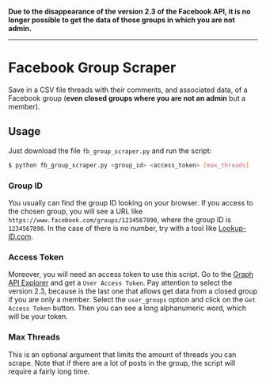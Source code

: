 **Due to the disappearance of the version 2.3 of the Facebook API, it is no longer possible to get the data of those groups in which you are not admin.**

---

# Facebook Group Scraper
Save in a CSV file threads with their comments, and associated data, of a Facebook group (**even closed groups where you are not an admin** but a member).

## Usage
Just download the file `fb_group_scraper.py` and run the script:
```sh
$ python fb_group_scraper.py <group_id> <access_token> [max_threads]
```

### Group ID
You usually can find the group ID looking on your browser. If you access to the chosen group, you will see a URL like `https://www.facebook.com/groups/1234567890`, where the group ID is `1234567890`. In the case of there is no number, try with a tool like [Lookup-ID.com](https://lookup-id.com).

### Access Token
Moreover, you will need an access token to use this script. Go to the [Graph API Explorer](https://developers.facebook.com/tools/explorer) and get a `User Access Token`. Pay attention to select the version 2.3, because is the last one that allows get data from a closed group if you are only a member. Select the `user_groups` option and click on the `Get Access Token` button. Then you can see a long alphanumeric word, which will be your token.

### Max Threads
This is an optional argument that limits the amount of threads you can scrape. Note that if there are a lot of posts in the group, the script will require a fairly long time.
